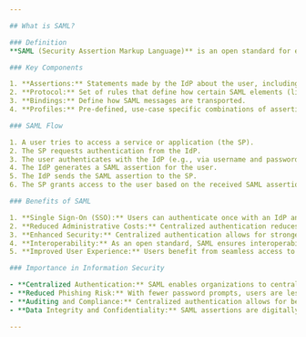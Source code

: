 ```yaml
---

## What is SAML?

### Definition
**SAML (Security Assertion Markup Language)** is an open standard for exchanging authentication and authorization data between parties, specifically between an identity provider (IdP) and a service provider (SP). It is XML-based and is primarily used for web browser Single Sign-On (SSO).

### Key Components

1. **Assertions:** Statements made by the IdP about the user, including authentication, attribute, and authorization decisions.
2. **Protocol:** Set of rules that define how certain SAML elements (like assertions) are packaged within SAML messages.
3. **Bindings:** Define how SAML messages are transported.
4. **Profiles:** Pre-defined, use-case specific combinations of assertions, protocols, and bindings that ensure interoperability.

### SAML Flow

1. A user tries to access a service or application (the SP).
2. The SP requests authentication from the IdP.
3. The user authenticates with the IdP (e.g., via username and password).
4. The IdP generates a SAML assertion for the user.
5. The IdP sends the SAML assertion to the SP.
6. The SP grants access to the user based on the received SAML assertion.

### Benefits of SAML

1. **Single Sign-On (SSO):** Users can authenticate once with an IdP and gain access to multiple SPs without needing to re-authenticate.
2. **Reduced Administrative Costs:** Centralized authentication reduces the overhead associated with account management and password resets.
3. **Enhanced Security:** Centralized authentication allows for stronger and more consistent security policies. Also, passwords are not transmitted across networks.
4. **Interoperability:** As an open standard, SAML ensures interoperability between different vendors and solutions.
5. **Improved User Experience:** Users benefit from seamless access to multiple applications without the need to remember multiple sets of credentials.

### Importance in Information Security

- **Centralized Authentication:** SAML enables organizations to centralize user authentication, thus standardizing and strengthening security measures.
- **Reduced Phishing Risk:** With fewer password prompts, users are less susceptible to phishing attacks.
- **Auditing and Compliance:** Centralized authentication allows for better tracking, auditing, and reporting of user access and activities.
- **Data Integrity and Confidentiality:** SAML assertions are digitally signed, ensuring their integrity. They can also be encrypted for added confidentiality.

---
```


